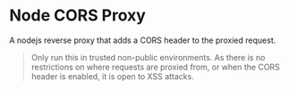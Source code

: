 # Node CORS Proxy
A nodejs reverse proxy that adds a CORS header to the proxied request.

> Only run this in trusted non-public environments. As there is no restrictions on where requests are proxied from, or when the CORS header is enabled, it is open to XSS attacks.